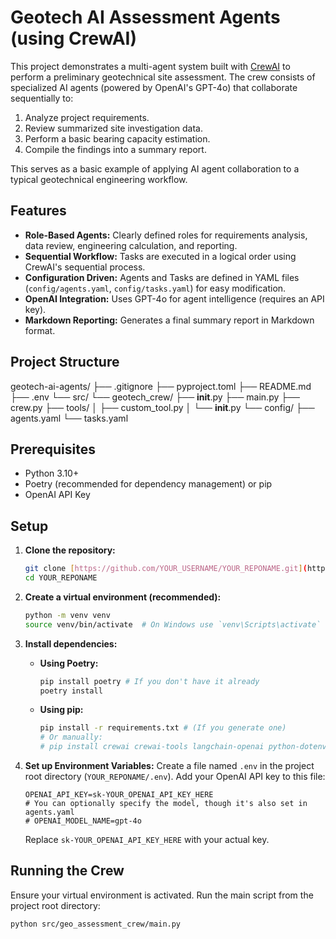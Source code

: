 # Geotech AI Assessment Agents (using CrewAI)

This project demonstrates a multi-agent system built with [CrewAI](https://crewai.com/) to perform a preliminary geotechnical site assessment. The crew consists of specialized AI agents (powered by OpenAI's GPT-4o) that collaborate sequentially to:

1.  Analyze project requirements.
2.  Review summarized site investigation data.
3.  Perform a basic bearing capacity estimation.
4.  Compile the findings into a summary report.

This serves as a basic example of applying AI agent collaboration to a typical geotechnical engineering workflow.

## Features

* **Role-Based Agents:** Clearly defined roles for requirements analysis, data review, engineering calculation, and reporting.
* **Sequential Workflow:** Tasks are executed in a logical order using CrewAI's sequential process.
* **Configuration Driven:** Agents and Tasks are defined in YAML files (`config/agents.yaml`, `config/tasks.yaml`) for easy modification.
* **OpenAI Integration:** Uses GPT-4o for agent intelligence (requires an API key).
* **Markdown Reporting:** Generates a final summary report in Markdown format.

## Project Structure

geotech-ai-agents/
├── .gitignore
├── pyproject.toml
├── README.md
├── .env
└── src/
    └── geotech_crew/
        ├── __init__.py
        ├── main.py
        ├── crew.py
        ├── tools/
        │   ├── custom_tool.py
        │   └── __init__.py
        └── config/
            ├── agents.yaml
            └── tasks.yaml

## Prerequisites

* Python 3.10+
* Poetry (recommended for dependency management) or pip
* OpenAI API Key

## Setup

1.  **Clone the repository:**
    ```bash
    git clone [https://github.com/YOUR_USERNAME/YOUR_REPONAME.git](https://www.google.com/search?q=https://github.com/YOUR_USERNAME/YOUR_REPONAME.git) # Replace with your actual repo URL
    cd YOUR_REPONAME
    ```

2.  **Create a virtual environment (recommended):**
    ```bash
    python -m venv venv
    source venv/bin/activate  # On Windows use `venv\Scripts\activate`
    ```

3.  **Install dependencies:**
    * **Using Poetry:**
        ```bash
        pip install poetry # If you don't have it already
        poetry install
        ```
    * **Using pip:**
        ```bash
        pip install -r requirements.txt # (If you generate one)
        # Or manually:
        # pip install crewai crewai-tools langchain-openai python-dotenv
        ```

4.  **Set up Environment Variables:**
    Create a file named `.env` in the project root directory (`YOUR_REPONAME/.env`). Add your OpenAI API key to this file:
    ```plaintext
    OPENAI_API_KEY=sk-YOUR_OPENAI_API_KEY_HERE
    # You can optionally specify the model, though it's also set in agents.yaml
    # OPENAI_MODEL_NAME=gpt-4o
    ```
    Replace `sk-YOUR_OPENAI_API_KEY_HERE` with your actual key.

## Running the Crew

Ensure your virtual environment is activated. Run the main script from the project root directory:

```bash
python src/geo_assessment_crew/main.py
